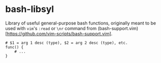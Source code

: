 # bash-libsyl

Library of useful general-purpose bash functions, originally meant to be used with `vim`'s `:read` or `\nr` command from (bash-support.vim)[https://github.com/vim-scripts/bash-support.vim].

    # $1 = arg 1 desc (type), $2 = arg 2 desc (type), etc.
    func() {
        # ...
    }
